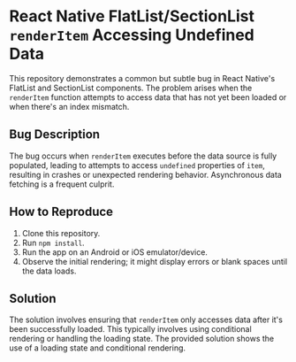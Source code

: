 # React Native FlatList/SectionList `renderItem` Accessing Undefined Data

This repository demonstrates a common but subtle bug in React Native's FlatList and SectionList components. The problem arises when the `renderItem` function attempts to access data that has not yet been loaded or when there's an index mismatch.

## Bug Description
The bug occurs when `renderItem` executes before the data source is fully populated, leading to attempts to access `undefined` properties of `item`, resulting in crashes or unexpected rendering behavior.  Asynchronous data fetching is a frequent culprit.

## How to Reproduce
1. Clone this repository.
2. Run `npm install`.
3. Run the app on an Android or iOS emulator/device.
4. Observe the initial rendering; it might display errors or blank spaces until the data loads.

## Solution
The solution involves ensuring that `renderItem` only accesses data after it's been successfully loaded.  This typically involves using conditional rendering or handling the loading state. The provided solution shows the use of a loading state and conditional rendering.